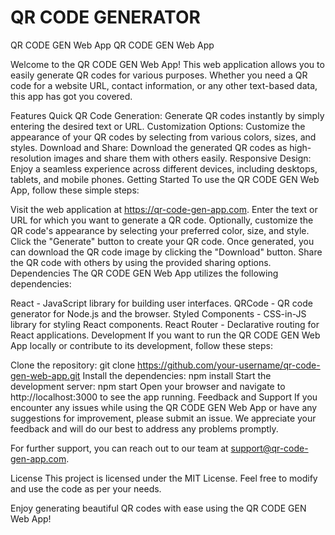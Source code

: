 # QR CODE GENERATOR

QR CODE GEN Web App
QR CODE GEN Web App

Welcome to the QR CODE GEN Web App! This web application allows you to easily generate QR codes for various purposes. Whether you need a QR code for a website URL, contact information, or any other text-based data, this app has got you covered.

Features
Quick QR Code Generation: Generate QR codes instantly by simply entering the desired text or URL.
Customization Options: Customize the appearance of your QR codes by selecting from various colors, sizes, and styles.
Download and Share: Download the generated QR codes as high-resolution images and share them with others easily.
Responsive Design: Enjoy a seamless experience across different devices, including desktops, tablets, and mobile phones.
Getting Started
To use the QR CODE GEN Web App, follow these simple steps:

Visit the web application at https://qr-code-gen-app.com.
Enter the text or URL for which you want to generate a QR code.
Optionally, customize the QR code's appearance by selecting your preferred color, size, and style.
Click the "Generate" button to create your QR code.
Once generated, you can download the QR code image by clicking the "Download" button.
Share the QR code with others by using the provided sharing options.
Dependencies
The QR CODE GEN Web App utilizes the following dependencies:

React - JavaScript library for building user interfaces.
QRCode - QR code generator for Node.js and the browser.
Styled Components - CSS-in-JS library for styling React components.
React Router - Declarative routing for React applications.
Development
If you want to run the QR CODE GEN Web App locally or contribute to its development, follow these steps:

Clone the repository: git clone https://github.com/your-username/qr-code-gen-web-app.git
Install the dependencies: npm install
Start the development server: npm start
Open your browser and navigate to http://localhost:3000 to see the app running.
Feedback and Support
If you encounter any issues while using the QR CODE GEN Web App or have any suggestions for improvement, please submit an issue. We appreciate your feedback and will do our best to address any problems promptly.

For further support, you can reach out to our team at support@qr-code-gen-app.com.

License
This project is licensed under the MIT License. Feel free to modify and use the code as per your needs.

Enjoy generating beautiful QR codes with ease using the QR CODE GEN Web App!
